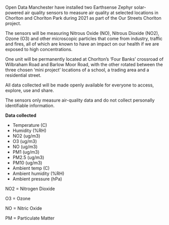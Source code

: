 Open Data Manchester have installed two Earthsense Zephyr solar-powered air quality sensors to measure air quality at selected locations in Chorlton and Chorlton Park during 2021 as part of the Our Streets Chorlton project.

The sensors will be measuring Nitrous Oxide (NO), Nitrous Dioxide (NO2), Ozone (O3) and other microscopic particles that come from industry, traffic and fires, all of which are known to have an impact on our health if we are exposed to high concentrations.

One unit will be permanently located at Chorlton’s ‘Four Banks’ crossroad of Wilbraham Road and Barlow Moor Road, with the other rotated between the three chosen ‘mini project’ locations of a school, a trading area and a residential street.

All data collected will be made openly available for everyone to access, explore, use and share.

The sensors only measure air-quality data and do not collect personally identifiable information.

**Data collected**

- Temperature (C)
- Humidity (%RH)
- NO2 (ug/m3)
- O3 (ug/m3)
- NO (ug/m3)
- PM1 (ug/m3)
- PM2.5 (ug/m3)
- PM10 (ug/m3)
- Ambient temp (C)
- Ambient humidity (%RH)
- Ambient pressure (hPa)

NO2 = Nitrogen Dioxide

O3 = Ozone

NO = Nitric Oxide

PM = Particulate Matter
